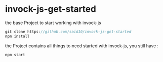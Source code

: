 # invock-js-get-started
the base Project to start working with invock-js

```js
git clone https://github.com/said10/invock-js-get-started
npm install
```
the Project contains all things to need started with invock-js, you still have : 

```js
npm start
```